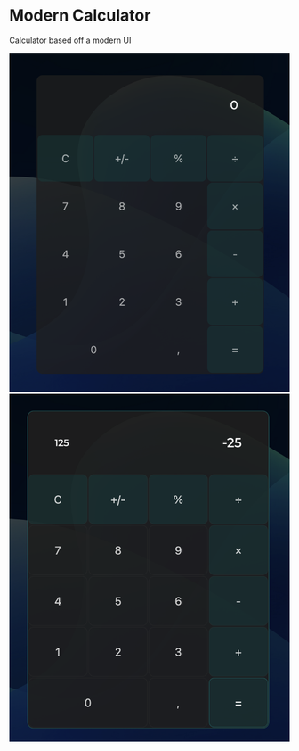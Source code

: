 # Modern Calculator
Calculator based off a modern UI 

<img src="./github-images/calc-one.png" alt="calculator">

<img src="./github-images/calc-two.png" alt="calculator">
